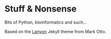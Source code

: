 # Stuff & Nonsense

Bits of Python, bioinformatics and such...

Based on the [Lanyon](https://github.com/poole/lanyon) Jekyll theme from Mark Otto.
